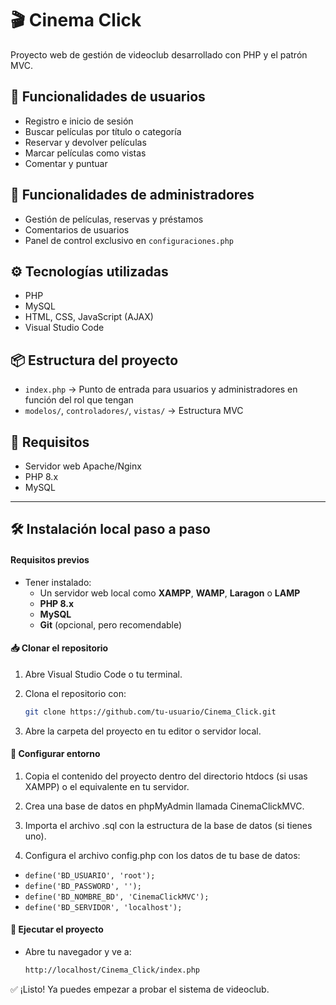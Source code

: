# 🎬 Cinema Click

Proyecto web de gestión de videoclub desarrollado con PHP y el patrón MVC.

## 👤 Funcionalidades de usuarios
- Registro e inicio de sesión
- Buscar películas por título o categoría
- Reservar y devolver películas
- Marcar películas como vistas
- Comentar y puntuar

## 👮 Funcionalidades de administradores
- Gestión de películas, reservas y préstamos
- Comentarios de usuarios
- Panel de control exclusivo en `configuraciones.php`

## ⚙️ Tecnologías utilizadas
- PHP
- MySQL
- HTML, CSS, JavaScript (AJAX)
- Visual Studio Code

## 📦 Estructura del proyecto
- `index.php` → Punto de entrada para usuarios y administradores en función del rol que tengan
- `modelos/`, `controladores/`, `vistas/` → Estructura MVC

## 💾 Requisitos
- Servidor web Apache/Nginx
- PHP 8.x
- MySQL

----

## 🛠️ Instalación local paso a paso

#### Requisitos previos

- Tener instalado:
  - Un servidor web local como **XAMPP**, **WAMP**, **Laragon** o **LAMP**
  - **PHP 8.x**
  - **MySQL**
  - **Git** (opcional, pero recomendable)

#### 📥 Clonar el repositorio

1. Abre Visual Studio Code o tu terminal.
2. Clona el repositorio con:

   ```bash
   git clone https://github.com/tu-usuario/Cinema_Click.git

3. Abre la carpeta del proyecto en tu editor o servidor local.

#### 📁 Configurar entorno

1. Copia el contenido del proyecto dentro del directorio htdocs (si usas XAMPP) o el equivalente en tu servidor.

2. Crea una base de datos en phpMyAdmin llamada CinemaClickMVC.

3. Importa el archivo .sql con la estructura de la base de datos (si tienes uno).

4. Configura el archivo config.php con los datos de tu base de datos:

- `define('BD_USUARIO', 'root');`
- `define('BD_PASSWORD', '');`
- `define('BD_NOMBRE_BD', 'CinemaClickMVC');`
- `define('BD_SERVIDOR', 'localhost');`

#### 🚀 Ejecutar el proyecto
- Abre tu navegador y ve a:

  ```bash
  http://localhost/Cinema_Click/index.php

✅ ¡Listo! Ya puedes empezar a probar el sistema de videoclub.
